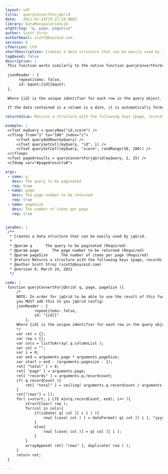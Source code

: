 ```yaml
---
layout: udf
title:  queryConvertForjqGrid
date:   2011-03-24T19:27:28.000Z
library: DataManipulationLib
argString: "q, page, pageSize"
author: Scott Stroz
authorEmail: scott@boyzoid.com
version: 0
cfVersion: CF9
shortDescription: Creates a data structure that can be easily used by jqGrid.
tagBased: false
description: |
 This function works similarly to the native function queryConvertForGrid(). It is used to format query data in a format that is easily used by jqGrid. In order for jqGrid to be able to read/use the data structure, you must specify the following in your jqGrid configuration:
 
 jsonReader : {
      repeatitems: false, 
      id: &quot;{id}}&quot;
 },
 
 Where {id} is the unique identifier for each row in the query object.
 
 If the data contained in a column is a date, it is automatically formatted into yyyy-dd-mm HH:mm:ss format.

returnValue: Returns a structure with the following keys {page, records, rows[], total}

example: |
 <cfset myQuery = queryNew("id,score") />
 <cfloop from="1" to="100" index="i">
     <cfset queryAddRow(myQuery) />
     <cfset querySetCell(myQuery, "id", i) />
     <cfset querySetCell(myQuery, "score", randRange(50, 200)) />
 </cfloop>
 <cfset pagedresults = queryConvertForjqGrid(myQuery, 2, 15) />
 <cfdump var="#pagedresults#">

args:
 - name: q
   desc: The query to be paginated
   req: true
 - name: page
   desc: The page number to be returned
   req: true
 - name: pageSize
   desc: The number of items per page
   req: true


javaDoc: |
 /**
  * Creates a data structure that can be easily used by jqGrid.
  * 
  * @param q      The query to be paginated (Required)
  * @param page      The page number to be returned (Required)
  * @param pageSize      The number of items per page (Required)
  * @return Returns a structure with the following keys {page, records, rows[], total} 
  * @author Scott Stroz (scott@boyzoid.com) 
  * @version 0, March 24, 2011 
  */

code: |
 function queryConvertForjQGrid( q, page, pageSize ){
     /*
     NOTE: In order for jqGrid to be able to use the result of this function
     you MUST add this to you jqGrid config:
     jsonReader : {
             repeatitems: false, 
             id: "{id}}"
         },
     Where {id} is the unique identifier for each row in the query object.
     */
     var ret = {};
     var row = {};
     var cols = listToArray( q.columnList );
     var col = "";
     var i = 0;
     var end = arguments.page * arguments.pageSize;
     var start = end - (arguments.pagesize - 1);
     ret[ "total" ] = 0;
     ret[ "page" ] = arguments.page;
     ret[ "records" ] = arguments.q.recordcount;
     if( q.recordCount ){
         ret[ "total" ] = ceiling( arguments.q.recordcount / arguments.pageSize );
     }
     ret["rows"] = [];
     for( i=start; i LTE min(q.recordCount, end); i++ ){
         structClear( row );
         for(col in cols){
             if(isDate( q[ col ][ i ] ) ){
                 row[ lcase( col ) ] = dateFormat( q[ col ][ i ], "yyyy-dd-mm" ) & " " & timeFormat( q[ col ][ i ], "HH:mm:ss" );
             }
             else{
                 row[ lcase( col )] = q[ col ][ i ];
             }
         }
         arrayAppend( ret[ "rows" ], duplicate( row ) );
     }
     return ret;
 }

---
```


